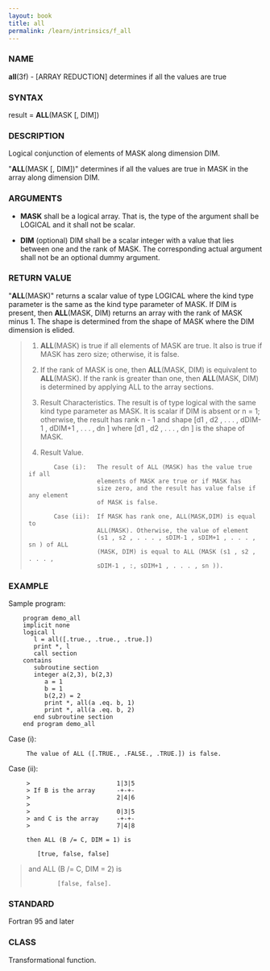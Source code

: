 ```yaml
---
layout: book
title: all
permalink: /learn/intrinsics/f_all
---
```

### NAME

**all**(3f) - \[ARRAY REDUCTION\] determines if all
the values are true

### SYNTAX

result = **ALL**(MASK \[, DIM\])

### DESCRIPTION

Logical conjunction of elements of MASK along dimension DIM.

"**ALL**(MASK \[, DIM\])" determines if all the values are true in MASK
in the array along dimension DIM.

### ARGUMENTS

  - **MASK**
    shall be a logical array. That is, the type of the argument shall be
    LOGICAL and it shall not be scalar.

  - **DIM**
    (optional) DIM shall be a scalar integer with a value that lies
    between one and the rank of MASK. The corresponding actual argument
    shall not be an optional dummy argument.

### RETURN VALUE

"**ALL**(MASK)" returns a scalar value of type LOGICAL where the kind
type parameter is the same as the kind type parameter of MASK. If DIM is
present, then **ALL**(MASK, DIM) returns an array with the rank of MASK
minus 1. The shape is determined from the shape of MASK where the DIM
dimension is elided.

> 1.  **ALL**(MASK) is true if all elements of MASK are true. It also is
>     true if MASK has zero size; otherwise, it is false.
>
> 2.  If the rank of MASK is one, then **ALL**(MASK, DIM) is equivalent
>     to **ALL**(MASK). If the rank is greater than one, then
>     **ALL**(MASK, DIM) is determined by applying ALL to the array
>     sections.
>
> 3.  Result Characteristics. The result is of type logical with the
>     same kind type parameter as MASK. It is scalar if DIM is absent or
>     n = 1; otherwise, the result has rank n - 1 and shape \[d1 , d2 ,
>     . . . , dDIM-1 , dDIM+1 , . . . , dn \] where \[d1 , d2 , . . . ,
>     dn \] is the shape of MASK.
>
> 4.  Result Value.
>
> <!-- end list -->
>
> ```
>        Case (i):   The result of ALL (MASK) has the value true if all
>                    elements of MASK are true or if MASK has
>                    size zero, and the result has value false if any element
>                    of MASK is false.
>
>        Case (ii):  If MASK has rank one, ALL(MASK,DIM) is equal to
>                    ALL(MASK). Otherwise, the value of element
>                    (s1 , s2 , . . . , sDIM-1 , sDIM+1 , . . . , sn ) of ALL
>                    (MASK, DIM) is equal to ALL (MASK (s1 , s2 , . . . ,
>                    sDIM-1 , :, sDIM+1 , . . . , sn )).
> ```

### EXAMPLE

Sample program:

```
    program demo_all
    implicit none
    logical l
       l = all([.true., .true., .true.])
       print *, l
       call section
    contains
       subroutine section
       integer a(2,3), b(2,3)
          a = 1
          b = 1
          b(2,2) = 2
          print *, all(a .eq. b, 1)
          print *, all(a .eq. b, 2)
       end subroutine section
    end program demo_all
```

Case (i):

```
     The value of ALL ([.TRUE., .FALSE., .TRUE.]) is false.
```

Case (ii):

```
     >                        1|3|5
     > If B is the array      -+-+-
     >                        2|4|6
     >
     >                        0|3|5
     > and C is the array     -+-+-
     >                        7|4|8

     then ALL (B /= C, DIM = 1) is

        [true, false, false]
```

> and ALL (B /= C, DIM = 2) is
>
> ```
>         [false, false].
> ```

### STANDARD

Fortran 95 and later

### CLASS

Transformational function.
